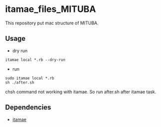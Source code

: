 # itamae_files_MITUBA

This repository put mac structure of MITUBA.

## Usage
- dry run

```
itamae local *.rb --dry-run
```


- run
```
sudo itamae local *.rb
sh ./after.sh
```

chsh command not working with itamae.
So run after.sh after itamae task.


## Dependencies

- [itamae](https://github.com/itamae-kitchen/itamae)
